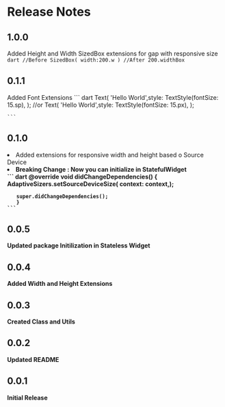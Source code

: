 # Release Notes
## 1.0.0
  Added Height  and Width SizedBox extensions for gap with responsive size
        ```
        dart
            //Before
            SizedBox(
            width:200.w
            )
            //After
            200.widthBox
        ```
 ## 0.1.1
 Added Font Extensions
    ```
        dart
            Text(
            'Hello World',style: TextStyle(fontSize: 15.sp),
            );
            //or
            Text(
            'Hello World',style: TextStyle(fontSize: 15.px),
            );

    ``` 
 ## 0.1.0
<li> Added extensions for responsive  width and height based o Source Device <br>
<li> <b>Breaking Change :<b> Now you can initialize in StatefulWidget</li>
     ```
      dart
       @override
       void didChangeDependencies() {
        AdaptiveSizers.setSourceDeviceSize(
        context: context,);

       super.didChangeDependencies();
       }
    ```
## 0.0.5
 Updated package Initilization in Stateless Widget
 ## 0.0.4
 Added Width and Height Extensions

 ## 0.0.3
 Created Class and Utils 
## 0.0.2
 Updated README
## 0.0.1
 Initial Release
